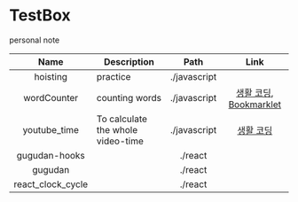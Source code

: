 # TestBox

personal note

Name | Description | Path | Link
:---: | --- | :---: | :---: |
hoisting | practice | ./javascript |  |
wordCounter | counting words | ./javascript | [생활 코딩](https://opentutorials.org/module/1246/8173), [Bookmarklet](https://mrcoles.com/bookmarklet/) |
youtube_time | To calculate the whole video-time | ./javascript | [생활 코딩](https://opentutorials.org/course/1375/10037) |
gugudan-hooks |  | ./react |  |
gugudan |  | ./react |  |
react_clock_cycle |  | ./react |  |


<!--
<p align='center'>
<img src='https://cdn.jsdelivr.net/gh/marionebl/create-react-app@9f6282671c54f0874afd37a72f6689727b562498/screencast-error.svg' width='600' alt='Build errors'>
</p>

Check out [Expo CLI](https://github.com/expo/expo-cli)
-->
